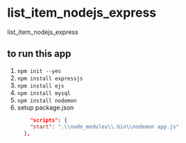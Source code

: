 # list_item_nodejs_express
list_item_nodejs_express

## to run this app
1. `npm init --yes`
2. `npm install expressjs`
3. `npm install ejs`
4. `npm install mysql`
5. `npm install nodemon`
6. setup package.json
	```json
		"scripts": {
	    "start": ".\\node_modules\\.bin\\nodemon app.js"
	  },
	```